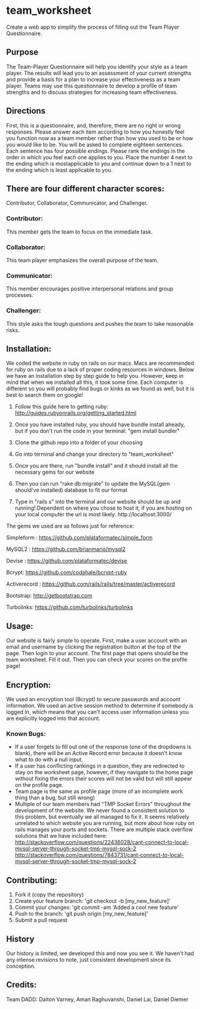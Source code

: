 # team_worksheet

Create a web app to simplify the process of filling out the Team Player Questionnaire. 


## Purpose

The Team-Player Questionnaire will help you identify your style as a team player. The results will lead you to an assessment of your current strengths and provide a basis for a plan to increase your effectiveness as a team player. Teams may use this questionnaire to develop a profile of team strengths and to discuss strategies for increasing team effectiveness.

## Directions

First, this is a questionnaire, and, therefore, there are no right or wrong responses. Please answer each item according to how you honestly feel you function now as a team member rather than how you used to be or how you would like to be.   You will be asked to complete eighteen sentences. Each sentence has four possible endings. Please rank the endings in the order in which you feel each one applies to you. Place the number 4 next to the ending which is mostapplicable to you and continue down to a 1 next to the ending which is least
applicable to you.

## There are four different character scores: 
Contributor, Collaborator, Communicator, and Challenger.

### Contributor: 
This member gets the team to focus on the immediate task.

### Collaborator:
This team player emphasizes the overall purpose of the team.

### Communicator:
This member encourages positive interpersonal relations and group processes.

### Challenger:
This style asks the tough questions and pushes the team to take reasonable risks.


## Installation:
We coded the website in ruby on rails on our macs. Macs are recommended for ruby on rails due to a lack of proper coding resources in windows. Below we have an installation step by step guide to help you. However, keep in mind that when we installed all this, it took some time. Each computer is different so you will probably find bugs or kinks as we found as well, but it is best to search them on google!

1. Follow this guide here to getting ruby: http://guides.rubyonrails.org/getting_started.html

2. Once you have installed ruby, you should have bundle install already, but if you don't run the code in your terminal: 
"gem install bundler"

3. Clone the github repo into a folder of your choosing

4. Go into terminal and change your directory to "team_worksheet"

5. Once you are there, run "bundle install" and it should install all the necessary gems for our website

6. Then you can run "rake db:migrate" to update the MySQL(gem should've installed) database to fit our format

7. Type in "rails s" into the terminal and our website should be up and running! Dependent on where you chose to host it, if you are hosting on your local computer the url is most likely: http://localhost:3000/



The gems we used are as follows just for reference:

Simpleform : 
https://github.com/plataformatec/simple_form

MySQL2 : 
https://github.com/brianmario/mysql2

Devise :
https://github.com/plataformatec/devise

Bcrypt:
https://github.com/codahale/bcrypt-ruby

Activerecord :
https://github.com/rails/rails/tree/master/activerecord

Bootstrap:
http://getbootstrap.com

Turbolinks:
https://github.com/turbolinks/turbolinks


## Usage:
Our website is fairly simple to operate. First, make a user account with an email and username by clicking the registration button at the top of the page. Then login to your account. The first page that opens should be the team worksheet. Fill it out. Then you can check your scores on the profile page!

## Encryption:
We used an encryption tool (Bcrypt) to secure passwords and account information. We used an active session method to determine if somebody is logged in, which means that you can't access user information unless you are explicitly logged into that account. 

### Known Bugs:
- If a user forgets to fill out one of the response (one of the dropdowns is blank), there will be an Active Record error because it doesn't know what to do with a null input.
- If a user has conflicting rankings in a question, they are redirected to stay on the worksheet page, however, if they navigate to the home page without fixing the errors their scores will not be valid but will still appear on the profile page.
- Team page is the same as profile page (more of an incomplete work thing than a bug, but still wrong)
- Multiple of our team members had "TMP Socket Errors" throughout the development of the website. We never found a consistent solution to this problem, but eventually we all managed to fix it. It seems relatively unrelated to which website you are running, but more about how ruby on rails manages your ports and sockets. There are multiple stack overflow solutions that we have included here:
http://stackoverflow.com/questions/22436028/cant-connect-to-local-mysql-server-through-socket-tmp-mysql-sock-2
http://stackoverflow.com/questions/7843731/cant-connect-to-local-mysql-server-through-socket-tmp-mysql-sock-2

## Contributing:
1. Fork it (copy the repository)
2. Create your feature branch: 'git checkout -b [my_new_feature]'
3. Commit your changes: 'git commit -am 'Added a cool new feature'
4. Push to the branch: 'git push origin [my_new_feature]'
5. Submit a pull request

## History
Our history is limited, we developed this and now you see it. We haven't had any intense revisions to note, just consistent development since its conception.

## Credits:
Team DADD: Dalton Varney, Aman Raghuvanshi, Daniel Lai, Daniel Diemer

